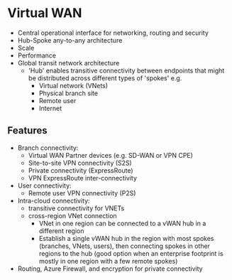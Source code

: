 # Virtual WAN
- Central operational interface for networking, routing and security
- Hub-Spoke any-to-any architecture
- Scale
- Performance
- Global transit network architecture
  - 'Hub' enables transitive connectivity between endpoints that might be distributed across different types of 'spokes' e.g.
    - Virtual network (VNets)
    - Physical branch site
    - Remote user
    - Internet

## Features
- Branch connectivity:
  - Virtual WAN Partner devices (e.g. SD-WAN or VPN CPE)
  - Site-to-site VPN connectivity (S2S)
  - Private connectivity (ExpressRoute)
  - VPN ExpressRoute inter-connectivity
- User connectivity:
  - Remote user VPN connectivity (P2S)
- Intra-cloud connectivity:
  - transitive connectivity for VNETs
  - cross-region VNet connection
    - VNet in one region can be connected to a vWAN hub in a different region
    - Establish a single vWAN hub in the region with most spokes (branches, VNets, users), then connecting spokes in other regions to the hub
      (good option when an enterprise footprint is mostly in one region with a few remote spokes)
- Routing, Azure Firewall, and encryption for private connectivity
